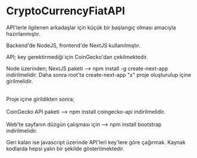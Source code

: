 # CryptoCurrencyFiatAPI

API'lerle ilgilenen arkadaşlar için küçük bir başlangıç olması amacıyla hazırlanmıştır.

Backend'de NodeJS, frontend'de NextJS kullanılmıştır.

API; key gerektirmediği için CoinGecko'dan çekilmektedir.

Node üzerinden;
NextJS paketi --> npm install -g create-next-app indirilmelidir. Daha sonra root'ta create-next-app "x" proje oluşturulup içine girilmelidir.

<br>Proje içine girildikten sonra;</br>
<br>CoinGecko API paketi --> npm install coingecko-api indirilmelidir.</br>
<br>Web'te sayfanın düzgün çalışması için --> npm install bootstrap indirilmelidir.</br>

Geri kalan ise javascript üzerinde API'leri key'lere göre çağırmak. Kaynak kodlarda hepsi yalın bir şekilde gösterilmektedir.



